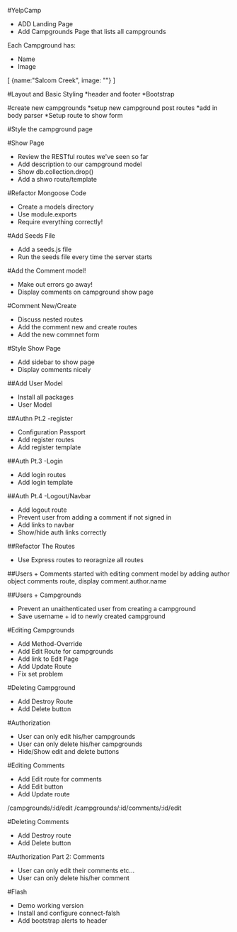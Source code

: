 #YelpCamp

* ADD Landing Page
* Add Campgrounds Page that lists all campgrounds

Each Campground has:

* Name
* Image

[
{name:"Salcom Creek", image: ""}
]

#Layout and Basic Styling
*header and footer
*Bootstrap

#create new campgrounds
*setup new campground post routes
*add in body parser
*Setup route to show form 

#Style the campground page

#Show Page
* Review the RESTful routes we've seen so far
* Add description to our campground model
* Show db.collection.drop()
* Add a shwo route/template

#Refactor Mongoose Code
* Create a models directory
* Use module.exports
* Require everything correctly!

#Add Seeds File
* Add a seeds.js file
* Run the seeds file every time the server starts

#Add the Comment model!
* Make out errors go away!
* Display comments on campground show page

#Comment New/Create
* Discuss nested routes
* Add the comment new and create routes
* Add the new commnet form

#Style Show Page
* Add sidebar to show page
* Display comments nicely

##Add User Model
* Install all packages 
* User Model

##Authn Pt.2 -register
* Configuration Passport
* Add register routes
* Add register template

##Auth Pt.3 -Login
* Add login routes
* Add login template

##Auth Pt.4 -Logout/Navbar
* Add logout route
* Prevent user from adding a comment if not signed in
* Add links to navbar
* Show/hide auth links correctly

##Refactor The Routes
* Use Express routes to reoragnize all routes

##Users + Comments
started with editing comment model by adding author object
comments route, 
display comment.author.name

##Users + Campgrounds
* Prevent an unaithenticated user from creating a campground
* Save username + id to newly created campground

#Editing Campgrounds
* Add Method-Override
* Add Edit Route for campgrounds
* Add link to Edit Page
* Add Update Route
* Fix set problem 

#Deleting Campground
* Add Destroy Route
* Add Delete button

#Authorization
* User can only edit his/her campgrounds
* User can only delete his/her campgrounds
* Hide/Show edit and delete buttons

#Editing Comments
* Add Edit route for comments
* Add Edit button
* Add Update route

/campgrounds/:id/edit
/campgrounds/:id/comments/:id/edit

#Deleting Comments
* Add Destroy route
* Add Delete button

#Authorization Part 2: Comments
* User can only edit their comments etc...
* User can only delete his/her comment

#Flash
* Demo working version
* Install and configure connect-falsh
* Add bootstrap alerts to header